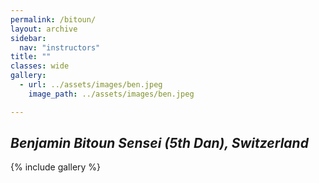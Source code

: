 ```yaml
---
permalink: /bitoun/
layout: archive
sidebar:
  nav: "instructors"
title: ""
classes: wide
gallery:
  - url: ../assets/images/ben.jpeg
    image_path: ../assets/images/ben.jpeg

---
```

## *Benjamin Bitoun Sensei (5th Dan), Switzerland*

{% include gallery %}

